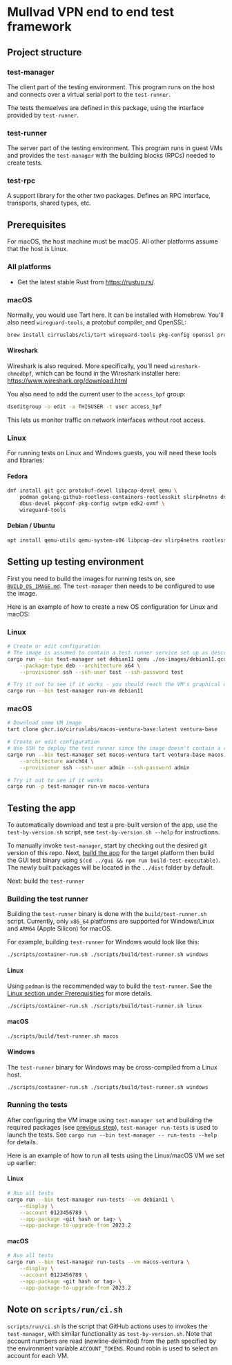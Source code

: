 # Mullvad VPN end to end test framework

## Project structure

### test-manager

The client part of the testing environment. This program runs on the host and connects over a
virtual serial port to the `test-runner`.

The tests themselves are defined in this package, using the interface provided by `test-runner`.

### test-runner

The server part of the testing environment. This program runs in guest VMs and provides the
`test-manager` with the building blocks (RPCs) needed to create tests.

### test-rpc

A support library for the other two packages. Defines an RPC interface, transports, shared types,
etc.


## Prerequisites

For macOS, the host machine must be macOS. All other platforms assume that the host is Linux.

### All platforms

* Get the latest stable Rust from https://rustup.rs/.

### macOS

Normally, you would use Tart here. It can be installed with Homebrew. You'll also need
`wireguard-tools`, a protobuf compiler, and OpenSSL:

```bash
brew install cirruslabs/cli/tart wireguard-tools pkg-config openssl protobuf
```

#### Wireshark

Wireshark is also required. More specifically, you'll need `wireshark-chmodbpf`, which can be found
in the Wireshark installer here: https://www.wireshark.org/download.html

You also need to add the current user to the `access_bpf` group:

```bash
dseditgroup -o edit -a THISUSER -t user access_bpf
```

This lets us monitor traffic on network interfaces without root access.

### Linux

For running tests on Linux and Windows guests, you will need these tools and libraries:

#### Fedora
```bash
dnf install git gcc protobuf-devel libpcap-devel qemu \
    podman golang-github-rootless-containers-rootlesskit slirp4netns dnsmasq \
    dbus-devel pkgconf-pkg-config swtpm edk2-ovmf \
    wireguard-tools
```


#### Debian / Ubuntu
```bash
apt install qemu-utils qemu-system-x86 libpcap-dev slirp4netns rootlesskit dnsmasq
```

## Setting up testing environment

First you need to build the images for running tests on, see [`BUILD_OS_IMAGE.md`](./docs/BUILD_OS_IMAGE.md). The `test-manager` then needs to be configured to use the image.

Here is an example of how to create a new OS configuration for Linux and macOS:

### Linux

```bash
# Create or edit configuration
# The image is assumed to contain a test runner service set up as described in ./docs/BUILD_OS_IMAGE.md
cargo run --bin test-manager set debian11 qemu ./os-images/debian11.qcow2 linux \
    --package-type deb --architecture x64 \
    --provisioner ssh --ssh-user test --ssh-password test

# Try it out to see if it works - you should reach the VM's graphical desktop environment
cargo run --bin test-manager run-vm debian11
```

### macOS


```bash
# Download some VM image
tart clone ghcr.io/cirruslabs/macos-ventura-base:latest ventura-base

# Create or edit configuration
# Use SSH to deploy the test runner since the image doesn't contain a runner
cargo run --bin test-manager set macos-ventura tart ventura-base macos \
    --architecture aarch64 \
    --provisioner ssh --ssh-user admin --ssh-password admin

# Try it out to see if it works
cargo run -p test-manager run-vm macos-ventura
```

## Testing the app

To automatically download and test a pre-built version of the app, use the `test-by-version.sh` script, see `test-by-version.sh --help` for instructions.

To manually invoke `test-manager`, start by checking out the desired git version of this repo. Next, [build the app](../BuildInstructions.md) for the target platform then build the GUI test binary using `$(cd ../gui && npm run build-test-executable)`. The newly built packages will be located in the `../dist` folder by default.

Next: build the `test-runner`

### Building the test runner

Building the `test-runner` binary is done with the `build/test-runner.sh` script.
Currently, only `x86_64` platforms are supported for Windows/Linux and `ARM64` (Apple Silicon) for macOS.

For example, building `test-runner` for Windows would look like this:

``` bash
./scripts/container-run.sh ./scripts/build/test-runner.sh windows
```

#### Linux
Using `podman` is the recommended way to build the `test-runner`. See the [Linux section under Prerequisities](#prerequisites) for more details.

``` bash
./scripts/container-run.sh ./scripts/build/test-runner.sh linux
```

#### macOS

``` bash
./scripts/build/test-runner.sh macos
```

#### Windows
The `test-runner` binary for Windows may be cross-compiled from a Linux host.

``` bash
./scripts/container-run.sh ./scripts/build/test-runner.sh windows
```

### Running the tests

After configuring the VM image using `test-manager set` and building the required packages (see [previous step](#setting-up-testing-environment)), `test-manager run-tests` is used to launch the tests. See `cargo run --bin test-manager -- run-tests --help` for details.

Here is an example of how to run all tests using the Linux/macOS VM we set up earlier:

#### Linux

```bash
# Run all tests
cargo run --bin test-manager run-tests --vm debian11 \
    --display \
    --account 0123456789 \
    --app-package <git hash or tag> \
    --app-package-to-upgrade-from 2023.2
```

#### macOS

```bash
# Run all tests
cargo run --bin test-manager run-tests --vm macos-ventura \
    --display \
    --account 0123456789 \
    --app-package <git hash or tag> \
    --app-package-to-upgrade-from 2023.2
```

## Note on `scripts/run/ci.sh`

`scripts/run/ci.sh` is the script that GitHub actions uses to invokes the `test-manager`, with similar functionality as `test-by-version.sh`. Note that account numbers are read (newline-delimited) from the path specified by the environment variable `ACCOUNT_TOKENS`. Round robin is used to select an account for each VM.
